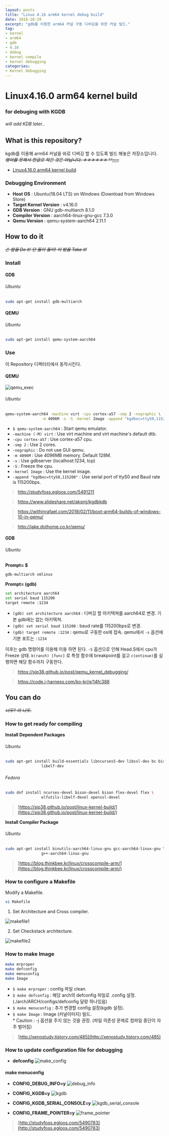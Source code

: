 ```yaml
---
layout: posts
title: "Linux 4.16 arm64 kernel debug build"
date: 2018-10-29
excerpt: "gdb를 이용한 arm64 커널 구동 디버깅을 위한 커널 빌드."
tag:
- kernel
- arm64
- gdb
- 4.16
- debug
- kernel compile
- kernel debugging
categories:
- Kernel Debugging
---
```


# Linux4.16.0 arm64 kernel build
### for debuging with KGDB
###### will add KDB later..

## What is this repository?
kgdb를 이용해 arm64 커널을 바로 디버깅 할 수 있도록 빌드 해놓은
저장소입니다. <br />
_~~영어를 못해서 한글로 적은 것은 아닙니다. ㅎㅎㅎㅎㅎㅎ ^^;;;;;~~_

* [Linux4.16.0 arm64 kernel build](https://github.com/TOT0RoKR/Linux4.16_arm64_debug_build)

### Debugging Environment
* **Host OS** : Ubuntu(18.04 LTS) on Windows (Download from Windows Store)
* **Target Kernel Version** : v4.16.0
* **GDB Version** : GNU gdb-multiarch 8.1.0
* **Compiler Version** : aarch64-linux-gnu-gcc 7.3.0
* **Qemu Version** : qemu-system-aarch64 2.11.1


## How to do it
~~_손 발을 Do it! 단 둘이 둘이! 이 밤을 Take it!_~~

### Install

#### GDB

###### Ubuntu
```sh
sudo apt-get install gdb-multiarch
```

#### QEMU

###### Ubuntu
```sh
sudo apt-get install qemu-system-aarch64
```


### Use

이 Repository 디렉터리에서 동작시킨다.

#### QEMU

![qemu_exec](https://user-images.githubusercontent.com/24751868/47661004-8d50be80-dbdb-11e8-8059-ef80ced11c89.PNG)

###### Ubuntu
```sh
qemu-system-aarch64 -machine virt -cpu cortex-a57 -smp 2 -nographic \
                -m 4096M -s -S -kernel Image -append "kgdboc=ttyS0,115200"
```

* `$ qemu-system-aarch64` : Start qemu emulator.
* `-machine (-M) virt` : Use virt machine and virt machine's default dtb.
* `-cpu cortex-a57` : Use cortex-a57 cpu.
* `-smp 2` : Use 2 cores.
* `-nographic` : Do not use GUI qemu.
* `-m 4096M` : Use 4096MB memory. Default 128M.
* `-s` : Use gdbserver (localhost:1234, tcp)
* `-S` : Freeze the cpu.
* `-kernel Image` : Use the kernel image.
* `-append "kgdboc=ttyS0,115200"` : Use serial port of ttyS0 and Baud rate is 115200bps. 

> <http://studyfoss.egloos.com/5491211>

> <https://www.slideshare.net/aksmj/kgdbkdb>

> <https://withinrafael.com/2018/02/11/boot-arm64-builds-of-windows-10-in-qemu/>

> <http://jake.dothome.co.kr/qemu/>

#### GDB

###### Ubuntu

**Prompt= $**
```sh
gdb-multiarch vmlinux
```

**Prompt= (gdb)**
```sh
set architecture aarch64
set serial baud 115200
target remote :1234
```
* `(gdb) set architecture aarch64` : 디버깅 할 아키텍쳐를 aarch64로 변경. 기본 gdb에는 없는 아키텍쳐.
* `(gdb) set serial baud 115200` : baud rate를 115200bps로 변경.
* `(gdb) target remote :1234` : qemu로 구동한 os에 접속. qemu에서 `-s` 옵션에 기본 포트는 `:1234`

이후는 gdb 명령어를 이용해 이용 하면 된다. `-S` 옵션으로 인해 Head.S에서 cpu가 Freeze 상태.
`b(ranch) [func]` 로 특정 함수에 breakpoint를 걸고 `c(ontinue)`를 실행하면 해당 함수까지 구동한다.

> <https://sjp38.github.io/post/qemu_kernel_debugging/>

> <https://code.i-harness.com/ko-kr/q/14fc388>

## You can do
~~_너두? 야 나두._~~

### How to get ready for compiling


**Install Dependent Packages**

###### Ubuntu
```sh
sudo apt-get install build-essentials libncurses5-dev libssl-dev bc bison flex \
                libelf-dev
```

###### Fedora
```sh
sudo dnf install ncurses-devel bison-devel bison flex-devel flex \
                elfutils-libelf-devel openssl-devel
```
> [https://sjp38.github.io/post/linux-kernel-build/](https://sjp38.github.io/post/linux-kernel-build/)

**Install Compiler Package**

###### Ubuntu
```sh
sudo apt-get install binutils-aarch64-linux-gnu gcc-aarch64-linux-gnu \
                g++-aarch64-linux-gnu
```

> [https://blog.thinkbee.kr/linux/crosscompile-arm/](https://blog.thinkbee.kr/linux/crosscompile-arm/)

### How to configure a Makefile

Modify a Makefile.

```sh
vi Makefile
```

1. Set Architecture and Cross compiler.

![makefile1](https://user-images.githubusercontent.com/24751868/47661002-8cb82800-dbdb-11e8-92a3-8fdf87440d85.PNG)

2. Set Checkstack architecture.

![makefile2](https://user-images.githubusercontent.com/24751868/47661003-8d50be80-dbdb-11e8-9708-790e53bba28b.PNG)



### How to make Image

```sh
make mrproper
make defconfig
make menuconfig
make Image
```

* `$ make mrproper` : config 파일 clean.
* `$ make defconfig` : 해당 arch의 defconfig 파일로 .config 설정. (./arch/ARCH/configs/defconfig 달랑 하나있음)
* `$ make menuconfig` : 추가 변경할 config 설정(kgdb 설정).
* `$ make Image` :  Image (커널이미지) 빌드.  
        * Caution : -j 옵션을 주지 않는 것을 권장. (파일 의존성 문제로 컴파일 중단이 자주 벌어짐)

> [http://xenostudy.tistory.com/485](http://xenostudy.tistory.com/485)

### How to update configuration file for debugging

* **defconfig**
![make_config](https://user-images.githubusercontent.com/24751868/47661000-8cb82800-dbdb-11e8-8e1b-241b2c293d54.PNG)

#### make menuconfig

* **CONFIG\_DEBUG\_INFO=y**
![debug_info](https://user-images.githubusercontent.com/24751868/47660994-8b86fb00-dbdb-11e8-9be1-dc20609faf3e.PNG)

* **CONFIG\_KGDB=y**
![kgdb](https://user-images.githubusercontent.com/24751868/47660998-8c1f9180-dbdb-11e8-8bc5-b061636342fe.PNG)

* **CONFIG\_KGDB\_SERIAL\_CONSOLE=y**
![kgdb_serial_console](https://user-images.githubusercontent.com/24751868/47660999-8cb82800-dbdb-11e8-81f8-66dbb99bc577.PNG)

* **CONFIG\_FRAME\_POINTER=y**
![frame_pointer](https://user-images.githubusercontent.com/24751868/47660996-8c1f9180-dbdb-11e8-8170-83169ca31590.PNG)

> [http://studyfoss.egloos.com/5490783](http://studyfoss.egloos.com/5490783)



